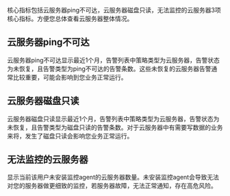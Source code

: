 核心指标包括云服务器ping不可达，云服务器磁盘只读，无法监控的云服务器3项核心指标。方便您总体查看云服务器整体情况。
## 云服务器ping不可达
云服务器ping不可达显示最近1个月，告警列表中策略类型为云服务器，告警状态为未恢复，且告警类型为ping不可达的告警条数。这些未恢复的云服务器告警通常比较重要，可能会影响到您业务正常运行。

## 云服务器磁盘只读
云服务器磁盘只读显示最近1个月，告警列表中策略类型为云服务器，告警状态为未恢复，且告警类型为磁盘只读的告警条数。对于云服务器中有需要写数据的业务来将，发生了磁盘只读会影响您业务正常运行。

## 无法监控的云服务器
显示当前该用户未安装监控agent的云服务器数量。未安装监控agent会导致无法对您的服务器做更细致的监控，若服务器故障，无法正常通知，存在高危风险。





